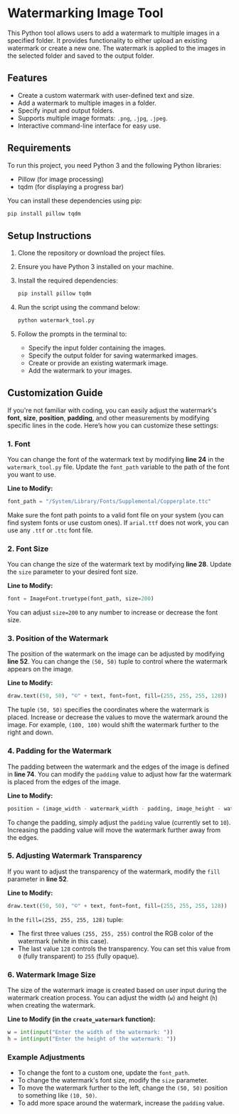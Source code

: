 
# Watermarking Image Tool

This Python tool allows users to add a watermark to multiple images in a specified folder. It provides functionality to either upload an existing watermark or create a new one. The watermark is applied to the images in the selected folder and saved to the output folder.

## Features

- Create a custom watermark with user-defined text and size.
- Add a watermark to multiple images in a folder.
- Specify input and output folders.
- Supports multiple image formats: `.png`, `.jpg`, `.jpeg`.
- Interactive command-line interface for easy use.

## Requirements

To run this project, you need Python 3 and the following Python libraries:

- Pillow (for image processing)
- tqdm (for displaying a progress bar)

You can install these dependencies using pip:

```bash
pip install pillow tqdm
```

## Setup Instructions

1. Clone the repository or download the project files.
2. Ensure you have Python 3 installed on your machine.
3. Install the required dependencies:
   
   ```bash
   pip install pillow tqdm
   ```

4. Run the script using the command below:

   ```bash
   python watermark_tool.py
   ```

5. Follow the prompts in the terminal to:
   - Specify the input folder containing the images.
   - Specify the output folder for saving watermarked images.
   - Create or provide an existing watermark image.
   - Add the watermark to your images.

## Customization Guide

If you're not familiar with coding, you can easily adjust the watermark's **font**, **size**, **position**, **padding**, and other measurements by modifying specific lines in the code. Here’s how you can customize these settings:

### 1. **Font**
You can change the font of the watermark text by modifying **line 24** in the `watermark_tool.py` file. Update the `font_path` variable to the path of the font you want to use.

**Line to Modify:**
```python
font_path = "/System/Library/Fonts/Supplemental/Copperplate.ttc"
```

Make sure the font path points to a valid font file on your system (you can find system fonts or use custom ones). If `arial.ttf` does not work, you can use any `.ttf` or `.ttc` font file.

### 2. **Font Size**
You can change the size of the watermark text by modifying **line 28**. Update the `size` parameter to your desired font size.

**Line to Modify:**
```python
font = ImageFont.truetype(font_path, size=200)
```

You can adjust `size=200` to any number to increase or decrease the font size.

### 3. **Position of the Watermark**
The position of the watermark on the image can be adjusted by modifying **line 52**. You can change the `(50, 50)` tuple to control where the watermark appears on the image.

**Line to Modify:**
```python
draw.text((50, 50), "©" + text, font=font, fill=(255, 255, 255, 128))
```

The tuple `(50, 50)` specifies the coordinates where the watermark is placed. Increase or decrease the values to move the watermark around the image. For example, `(100, 100)` would shift the watermark further to the right and down.

### 4. **Padding for the Watermark**
The padding between the watermark and the edges of the image is defined in **line 74**. You can modify the `padding` value to adjust how far the watermark is placed from the edges of the image.

**Line to Modify:**
```python
position = (image_width - watermark_width - padding, image_height - watermark_height - padding)
```

To change the padding, simply adjust the `padding` value (currently set to `10`). Increasing the padding value will move the watermark further away from the edges.

### 5. **Adjusting Watermark Transparency**
If you want to adjust the transparency of the watermark, modify the `fill` parameter in **line 52**.

**Line to Modify:**
```python
draw.text((50, 50), "©" + text, font=font, fill=(255, 255, 255, 128))
```

In the `fill=(255, 255, 255, 128)` tuple:
- The first three values `(255, 255, 255)` control the RGB color of the watermark (white in this case).
- The last value `128` controls the transparency. You can set this value from `0` (fully transparent) to `255` (fully opaque).

### 6. **Watermark Image Size**
The size of the watermark image is created based on user input during the watermark creation process. You can adjust the width (`w`) and height (`h`) when creating the watermark.

**Line to Modify (in the `create_watermark` function):**
```python
w = int(input("Enter the width of the watermark: "))
h = int(input("Enter the height of the watermark: "))
```

### Example Adjustments

- To change the font to a custom one, update the `font_path`.
- To change the watermark's font size, modify the `size` parameter.
- To move the watermark further to the left, change the `(50, 50)` position to something like `(10, 50)`.
- To add more space around the watermark, increase the `padding` value.

